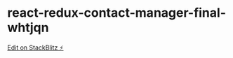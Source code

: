 # react-redux-contact-manager-final-whtjqn

[Edit on StackBlitz ⚡️](https://stackblitz.com/edit/react-redux-contact-manager-final-whtjqn)